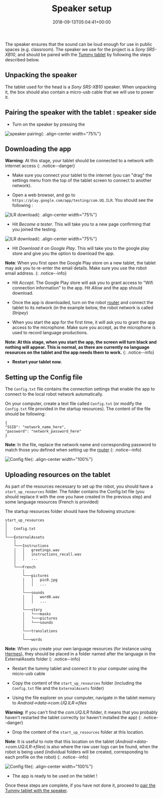 ﻿---
title: "Speaker setup"
permalink: /speaker_setup/
excerpt: "How to quickly setup the speaker for use in the Indigenous Language Robots project."
date: 2018-09-13T05:04:41+00:00

toc: true
toc_icon: "clipboard-list"
toc_label: "Steps"
toc_sticky: true
---

<i class="fa fa-long-arrow-right"></i>

The speaker ensures that the sound can be loud enough for use in public spaces (e.g. classroom). The speaker we use for the project is a *Sony SRS-XB10*, and should be paired with the [Tummy tablet](/ILR/tummy_setup) by following the steps described below.

## Unpacking the speaker

The tablet used for the head is a *Sony SRS-XB10* speaker. When unpacking it, the box should also contain a micro-usb cable that we will use to power it.

## Pairing the speaker with the tablet : speaker side
 
- Turn on the speaker by pressing the 
 
![speaker pairing](/ILR/assets/speaker/speaker.png){: .align-center width="75%"}

## Downloading the app

**Warning**: At this stage, your tablet should be connected to a network with internet access
{: .notice--danger}

- Make sure you connect your tablet to the internet (you can "drag" the settings menu from the top of the tablet screen to connect to another network).

- Open a web browser, and go to `https://play.google.com/app/testing/com.UQ.ILR`. You should see the following :

![ILR download](/ILR/assets/tummy/8.png){: .align-center width="75%"}

- Hit *Become a tester*. This will take you to a new page confirming that you joined the testing.

![ILR download](/ILR/assets/tummy/9.png){: .align-center width="75%"}

- Hit *Download it on Google Play*. This will take you to the google play store and give you the option to download the app.

**Note**: When you first open the Google Play store on a new tablet, the tablet may ask you to re-enter the email details. Make sure you use the robot email address.
{: .notice--info}

- Hit *Accept*. The Google Play store will ask you to grant access to "Wifi connection information" to the app. Hit *Allow* and the app should download.

- Once the app is downloaded, turn on the robot [router](/ILR/router_setup) and connect the tablet to its network (in the example below, the robot network is called *Stripey*)

- When you start the app for the first time, it will ask you to grant the app access to the microphone. Make sure you accept, as the microphone is used to record language productions.

**Note: At this stage, when you start the app, the screen will turn black and nothing will appear. This is normal, as there are currently no language resources on the tablet and the app needs them to work.**
{: .notice--info}

- **Restart your tablet now.**

## Setting up the Config file 

The `Config.txt` file contains the connection settings that enable the app to connect to the local robot network automatically. 

On your computer, create a text file called `Config.txt` (or modify the `Config.txt` file provided in the startup resources). The content of the file should be following:

```
{
"SSID":	"network_name_here",
"password": "network_password_here"
}
```

**Note**: In the file, replace the network name and corresponding password to match those you defined when setting up the [router](/ILR/router_setup)
{: .notice--info}

![Config file](/ILR/assets/tummy/configsetup.gif){: .align-center width="100%"}

## Uploading resources on the tablet

As part of the resources necessary to set up the robot, you should have a `start_up_resources` folder. The folder contains the Config.txt file (you should replace it with  the one you have created in the previous step) and some language resources (French is provided)

The startup resources folder should have the following structure:

```
start_up_resources
│   
│   Config.txt    
│
└───ExternalAssets
    │
    └───Instructions
    │   │   greetings.wav
    │   │   instructions_recall.wav
    │   │   ...
    │
    └───French
        │
        └───pictures
        │   │   pic0.jpg
        │   │   ...
        │
        └───sounds
        │   │   word0.wav
        │   │   ...
        │
        └───story
        │   └───masks
        │   └───pictures
        │   └───sounds
        │
        └───translations
        │   
        └───words
```

**Note**: When you create your own language resources (for instance using [Hermes](https://github.com/CoEDL/hermes)), they should be placed in a folder named after the language in the ExternalAssets folder
{: .notice--info}

- Restart the tummy tablet and connect it to your computer using the micro-usb cable

- Copy the content of the `start_up_resources` folder (including the `Config.txt` file and the `ExternalAssets` folder)

- Using the file explorer on your computer, navigate in the tablet memory to *Android->data->com.UQ.ILR->files*

**Warning**: If you can't find the *com.UQ.ILR* folder, it means that you probably haven't restarted the tablet correctly (or haven't installed the app)
{: .notice--danger}

- Drop the content of the `start_up_resources` folder at this location.

**Note**: It is useful to note that this location on the tablet (*Android->data->com.UQ.ILR->files*) is also where the raw user logs can be found, when the robot is being used (individual folders will be created, corresponding to each profile on the robot) 
{: .notice--info}

![Config file](/ILR/assets/tummy/dropresources.gif){: .align-center width="100%"}

- The app is ready to be used on the tablet !


Once these steps are complete, if you have not done it, proceed to [pair the Tummy tablet with the speaker](/ILR/speaker_setup).


